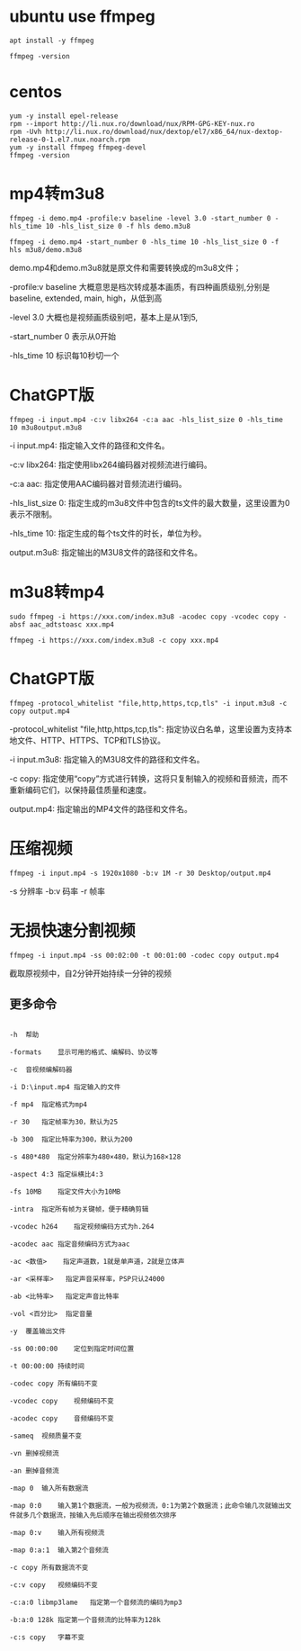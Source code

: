 # ubuntu use ffmpeg

```
apt install -y ffmpeg
```

```
ffmpeg -version
```

# centos

```
yum -y install epel-release
rpm --import http://li.nux.ro/download/nux/RPM-GPG-KEY-nux.ro
rpm -Uvh http://li.nux.ro/download/nux/dextop/el7/x86_64/nux-dextop-release-0-1.el7.nux.noarch.rpm
yum -y install ffmpeg ffmpeg-devel
ffmpeg -version
```

# mp4转m3u8

```
ffmpeg -i demo.mp4 -profile:v baseline -level 3.0 -start_number 0 -hls_time 10 -hls_list_size 0 -f hls demo.m3u8
```
```
ffmpeg -i demo.mp4 -start_number 0 -hls_time 10 -hls_list_size 0 -f hls m3u8/demo.m3u8
```

demo.mp4和demo.m3u8就是原文件和需要转换成的m3u8文件；

-profile:v baseline 大概意思是档次转成基本画质，有四种画质级别,分别是baseline, extended, main, high，从低到高

-level 3.0 大概也是视频画质级别吧，基本上是从1到5,

-start_number 0 表示从0开始

-hls_time 10 标识每10秒切一个

# ChatGPT版
```
ffmpeg -i input.mp4 -c:v libx264 -c:a aac -hls_list_size 0 -hls_time 10 m3u8output.m3u8
```
-i input.mp4: 指定输入文件的路径和文件名。

-c:v libx264: 指定使用libx264编码器对视频流进行编码。

-c:a aac: 指定使用AAC编码器对音频流进行编码。

-hls_list_size 0: 指定生成的m3u8文件中包含的ts文件的最大数量，这里设置为0表示不限制。

-hls_time 10: 指定生成的每个ts文件的时长，单位为秒。

output.m3u8: 指定输出的M3U8文件的路径和文件名。


# m3u8转mp4

```
sudo ffmpeg -i https://xxx.com/index.m3u8 -acodec copy -vcodec copy -absf aac_adtstoasc xxx.mp4
```
```
ffmpeg -i https://xxx.com/index.m3u8 -c copy xxx.mp4
```

# ChatGPT版
```
ffmpeg -protocol_whitelist "file,http,https,tcp,tls" -i input.m3u8 -c copy output.mp4
```
-protocol_whitelist "file,http,https,tcp,tls": 指定协议白名单，这里设置为支持本地文件、HTTP、HTTPS、TCP和TLS协议。

-i input.m3u8: 指定输入的M3U8文件的路径和文件名。

-c copy: 指定使用“copy”方式进行转换，这将只复制输入的视频和音频流，而不重新编码它们，以保持最佳质量和速度。

output.mp4: 指定输出的MP4文件的路径和文件名。


# 压缩视频
```
ffmpeg -i input.mp4 -s 1920x1080 -b:v 1M -r 30 Desktop/output.mp4
```
-s 分辨率
-b:v 码率
-r 帧率

# 无损快速分割视频
```
ffmpeg -i input.mp4 -ss 00:02:00 -t 00:01:00 -codec copy output.mp4
```
截取原视频中，自2分钟开始持续一分钟的视频

## 更多命令

```

-h	帮助

-formats	显示可用的格式、编解码、协议等

-c	音视频编解码器

-i D:\input.mp4	指定输入的文件

-f mp4	指定格式为mp4

-r 30	指定帧率为30，默认为25

-b 300	指定比特率为300，默认为200

-s 480*480	指定分辨率为480×480，默认为168×128

-aspect 4:3	指定纵横比4:3

-fs 10MB	指定文件大小为10MB

-intra	指定所有帧为关键帧，便于精确剪辑

-vcodec h264	指定视频编码方式为h.264

-acodec aac	指定音频编码方式为aac

-ac <数值>	指定声道数，1就是单声道，2就是立体声

-ar <采样率>	指定声音采样率，PSP只认24000

-ab <比特率>	指定定声音比特率

-vol <百分比>	指定音量

-y	覆盖输出文件

-ss 00:00:00	定位到指定时间位置

-t 00:00:00	持续时间

-codec copy	所有编码不变

-vcodec copy	视频编码不变

-acodec copy	音频编码不变

-sameq	视频质量不变

-vn	删掉视频流

-an	删掉音频流

-map 0	输入所有数据流

-map 0:0	输入第1个数据流，一般为视频流，0:1为第2个数据流；此命令输几次就输出文件就多几个数据流，按输入先后顺序在输出视频依次排序

-map 0:v	输入所有视频流

-map 0:a:1	输入第2个音频流

-c copy	所有数据流不变

-c:v copy	视频编码不变

-c:a:0 libmp3lame	指定第一个音频流的编码为mp3

-b:a:0 128k	指定第一个音频流的比特率为128k

-c:s copy	字幕不变
```
